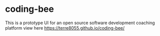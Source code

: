 # coding-bee
This is a prototype UI for an open source software development coaching platform
view here https://terre8055.github.io/coding-bee/
